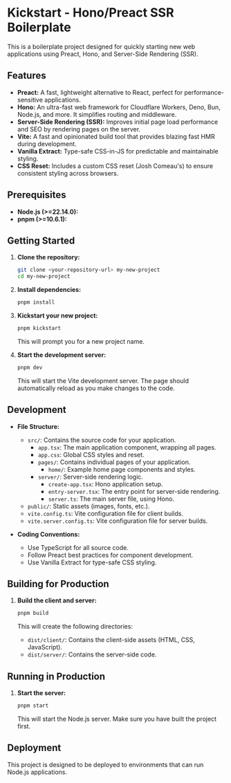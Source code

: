 # Kickstart - Hono/Preact SSR Boilerplate

This is a boilerplate project designed for quickly starting new web applications using Preact, Hono, and Server-Side Rendering (SSR).

## Features

*   **Preact:** A fast, lightweight alternative to React, perfect for performance-sensitive applications.
*   **Hono:** An ultra-fast web framework for Cloudflare Workers, Deno, Bun, Node.js, and more.  It simplifies routing and middleware.
*   **Server-Side Rendering (SSR):** Improves initial page load performance and SEO by rendering pages on the server.
*   **Vite:**  A fast and opinionated build tool that provides blazing fast HMR during development.
*   **Vanilla Extract:**  Type-safe CSS-in-JS for predictable and maintainable styling.
*   **CSS Reset:**  Includes a custom CSS reset (Josh Comeau's) to ensure consistent styling across browsers.

## Prerequisites

*   **Node.js (>=22.14.0):**
*   **pnpm (>=10.6.1):**

## Getting Started

1.  **Clone the repository:**

    ```bash
    git clone <your-repository-url> my-new-project
    cd my-new-project
    ```

2.  **Install dependencies:**

    ```bash
    pnpm install
    ```

3.  **Kickstart your new project:**

    ```bash
    pnpm kickstart
    ```
    This will prompt you for a new project name.

4.  **Start the development server:**

    ```bash
    pnpm dev
    ```

    This will start the Vite development server. The page should automatically reload as you make changes to the code.

## Development

*   **File Structure:**
    *   `src/`: Contains the source code for your application.
        *   `app.tsx`:  The main application component, wrapping all pages.
        *   `app.css`: Global CSS styles and reset.
        *   `pages/`:  Contains individual pages of your application.
            *   `home/`:  Example home page components and styles.
        *   `server/`:  Server-side rendering logic.
            *   `create-app.tsx`: Hono application setup.
            *   `entry-server.tsx`:  The entry point for server-side rendering.
            *   `server.ts`:  The main server file, using Hono.
    *   `public/`:  Static assets (images, fonts, etc.).
    *   `vite.config.ts`:  Vite configuration file for client builds.
    *   `vite.server.config.ts`: Vite configuration file for server builds.

*   **Coding Conventions:**
    *   Use TypeScript for all source code.
    *   Follow Preact best practices for component development.
    *   Use Vanilla Extract for type-safe CSS styling.

## Building for Production

1.  **Build the client and server:**

    ```bash
    pnpm build
    ```

    This will create the following directories:

    *   `dist/client/`: Contains the client-side assets (HTML, CSS, JavaScript).
    *   `dist/server/`: Contains the server-side code.

## Running in Production

1.  **Start the server:**

    ```bash
    pnpm start
    ```

    This will start the Node.js server. Make sure you have built the project first.

## Deployment

This project is designed to be deployed to environments that can run Node.js applications.
